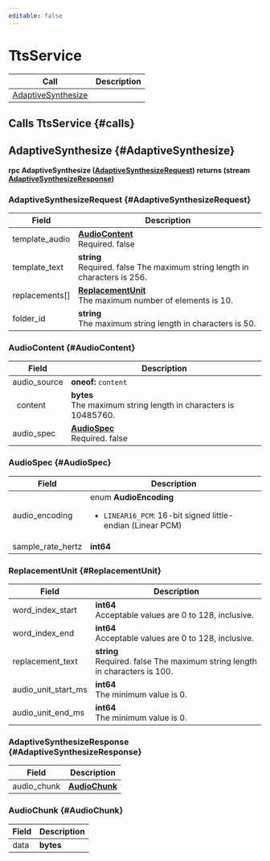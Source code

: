 ```yaml
---
editable: false
---
```


# TtsService



| Call | Description |
| --- | --- |
| [AdaptiveSynthesize](#AdaptiveSynthesize) |  |

## Calls TtsService {#calls}

## AdaptiveSynthesize {#AdaptiveSynthesize}



**rpc AdaptiveSynthesize ([AdaptiveSynthesizeRequest](#AdaptiveSynthesizeRequest)) returns (stream [AdaptiveSynthesizeResponse](#AdaptiveSynthesizeResponse))**

### AdaptiveSynthesizeRequest {#AdaptiveSynthesizeRequest}

Field | Description
--- | ---
template_audio | **[AudioContent](#AudioContent)**<br>Required.  false
template_text | **string**<br>Required.  false The maximum string length in characters is 256.
replacements[] | **[ReplacementUnit](#ReplacementUnit)**<br> The maximum number of elements is 10.
folder_id | **string**<br> The maximum string length in characters is 50.


### AudioContent {#AudioContent}

Field | Description
--- | ---
audio_source | **oneof:** `content`<br>
&nbsp;&nbsp;content | **bytes**<br> The maximum string length in characters is 10485760.
audio_spec | **[AudioSpec](#AudioSpec)**<br>Required.  false


### AudioSpec {#AudioSpec}

Field | Description
--- | ---
audio_encoding | enum **AudioEncoding**<br> <ul><li>`LINEAR16_PCM`: 16-bit signed little-endian (Linear PCM)</li><ul/>
sample_rate_hertz | **int64**<br> 


### ReplacementUnit {#ReplacementUnit}

Field | Description
--- | ---
word_index_start | **int64**<br> Acceptable values are 0 to 128, inclusive.
word_index_end | **int64**<br> Acceptable values are 0 to 128, inclusive.
replacement_text | **string**<br>Required.  false The maximum string length in characters is 100.
audio_unit_start_ms | **int64**<br> The minimum value is 0.
audio_unit_end_ms | **int64**<br> The minimum value is 0.


### AdaptiveSynthesizeResponse {#AdaptiveSynthesizeResponse}

Field | Description
--- | ---
audio_chunk | **[AudioChunk](#AudioChunk)**<br> 


### AudioChunk {#AudioChunk}

Field | Description
--- | ---
data | **bytes**<br> 


